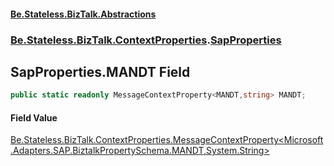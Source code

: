 #### [Be.Stateless.BizTalk.Abstractions](README.md 'README')
### [Be.Stateless.BizTalk.ContextProperties](Be.Stateless.BizTalk.ContextProperties.md 'Be.Stateless.BizTalk.ContextProperties').[SapProperties](SapProperties.md 'Be.Stateless.BizTalk.ContextProperties.SapProperties')

## SapProperties.MANDT Field

```csharp
public static readonly MessageContextProperty<MANDT,string> MANDT;
```

#### Field Value
[Be.Stateless.BizTalk.ContextProperties.MessageContextProperty&lt;](MessageContextProperty_T,TR_.md 'Be.Stateless.BizTalk.ContextProperties.MessageContextProperty<T,TR>')[Microsoft.Adapters.SAP.BiztalkPropertySchema.MANDT](https://docs.microsoft.com/en-us/dotnet/api/Microsoft.Adapters.SAP.BiztalkPropertySchema.MANDT 'Microsoft.Adapters.SAP.BiztalkPropertySchema.MANDT')[,](MessageContextProperty_T,TR_.md 'Be.Stateless.BizTalk.ContextProperties.MessageContextProperty<T,TR>')[System.String](https://docs.microsoft.com/en-us/dotnet/api/System.String 'System.String')[&gt;](MessageContextProperty_T,TR_.md 'Be.Stateless.BizTalk.ContextProperties.MessageContextProperty<T,TR>')
